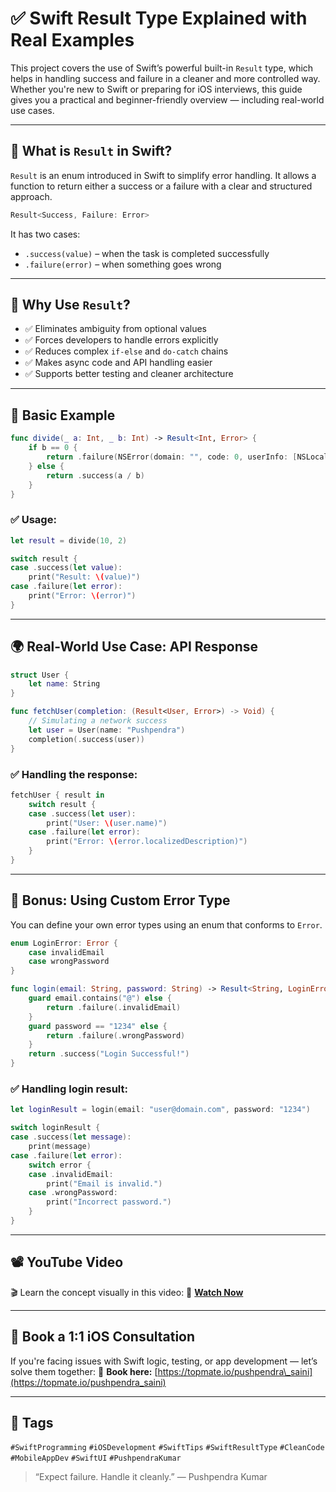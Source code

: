 # ✅ Swift Result Type Explained with Real Examples

This project covers the use of Swift’s powerful built-in `Result` type, which helps in handling success and failure in a cleaner and more controlled way. Whether you're new to Swift or preparing for iOS interviews, this guide gives you a practical and beginner-friendly overview — including real-world use cases.

---

## 📌 What is `Result` in Swift?

`Result` is an enum introduced in Swift to simplify error handling. It allows a function to return either a success or a failure with a clear and structured approach.

```swift
Result<Success, Failure: Error>
````

It has two cases:

* `.success(value)` – when the task is completed successfully
* `.failure(error)` – when something goes wrong

---

## 🚀 Why Use `Result`?

* ✅ Eliminates ambiguity from optional values
* ✅ Forces developers to handle errors explicitly
* ✅ Reduces complex `if-else` and `do-catch` chains
* ✅ Makes async code and API handling easier
* ✅ Supports better testing and cleaner architecture

---

## 🔰 Basic Example

```swift
func divide(_ a: Int, _ b: Int) -> Result<Int, Error> {
    if b == 0 {
        return .failure(NSError(domain: "", code: 0, userInfo: [NSLocalizedDescriptionKey: "Cannot divide by zero"]))
    } else {
        return .success(a / b)
    }
}
```

### ✅ Usage:

```swift
let result = divide(10, 2)

switch result {
case .success(let value):
    print("Result: \(value)")
case .failure(let error):
    print("Error: \(error)")
}
```

---

## 🌍 Real-World Use Case: API Response

```swift
struct User {
    let name: String
}

func fetchUser(completion: (Result<User, Error>) -> Void) {
    // Simulating a network success
    let user = User(name: "Pushpendra")
    completion(.success(user))
}
```

### ✅ Handling the response:

```swift
fetchUser { result in
    switch result {
    case .success(let user):
        print("User: \(user.name)")
    case .failure(let error):
        print("Error: \(error.localizedDescription)")
    }
}
```

---

## 🔄 Bonus: Using Custom Error Type

You can define your own error types using an enum that conforms to `Error`.

```swift
enum LoginError: Error {
    case invalidEmail
    case wrongPassword
}

func login(email: String, password: String) -> Result<String, LoginError> {
    guard email.contains("@") else {
        return .failure(.invalidEmail)
    }
    guard password == "1234" else {
        return .failure(.wrongPassword)
    }
    return .success("Login Successful!")
}
```

### ✅ Handling login result:

```swift
let loginResult = login(email: "user@domain.com", password: "1234")

switch loginResult {
case .success(let message):
    print(message)
case .failure(let error):
    switch error {
    case .invalidEmail:
        print("Email is invalid.")
    case .wrongPassword:
        print("Incorrect password.")
    }
}
```

---

## 📽 YouTube Video

🎬 Learn the concept visually in this video:
🔗 **[Watch Now](https://youtube.com/@SainiPushpendra)**

---

## 🤝 Book a 1:1 iOS Consultation

If you're facing issues with Swift logic, testing, or app development — let’s solve them together:
📅 **Book here:** [https://topmate.io/pushpendra\_saini](https://topmate.io/pushpendra_saini)

---

## 📎 Tags

`#SwiftProgramming` `#iOSDevelopment` `#SwiftTips` `#SwiftResultType` `#CleanCode` `#MobileAppDev` `#SwiftUI` `#PushpendraKumar`


> “Expect failure. Handle it cleanly.”
> — Pushpendra Kumar
